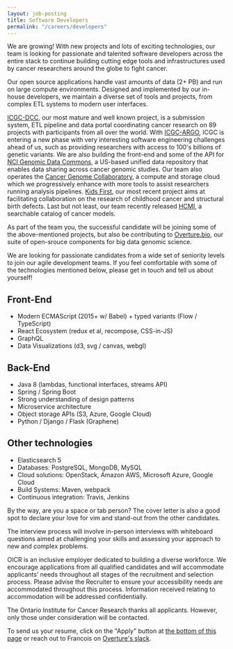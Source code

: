 ```yaml
---
layout: job-posting
title: Software Developers
permalink: "/careers/developers"
---
```


We are growing! With new projects and lots of exciting technologies, our team is looking for passionate and talented software developers across the entire stack to continue building cutting edge tools and infrastructures used by cancer researchers around the globe to fight cancer.

Our open source applications handle vast amounts of data (2+ PB) and run on large compute environments. Designed and implemented by our in-house developers, we maintain a diverse set of tools and projects, from complex ETL systems to modern user interfaces.

[ICGC-DCC](https://github.com/icgc-dcc), our most mature and well known project, is a submission system, ETL pipeline and data portal coordinating cancer research on 89 projects with participants from all over the world. With [ICGC-ARGO](https://icgcargo.org/), ICGC is entering a new phase with very interesting software engineering challenges ahead of us, such as providing researchers with access to 100's billions of genetic variants. We are also building the front-end and some of the API for [NCI Genomic Data Commons](https://github.com/NCI-GDC), a US-based unified data repository that enables data sharing across cancer genomic studies. Our team also operates the [Cancer Genome Collaboratory](https://github.com/CancerCollaboratory), a compute and storage cloud which we progressively enhance with more tools to assist researchers running analysis pipelines. 
[Kids First](https://github.com/kids-first/), our most recent project aims at facilitating collaboration on the research of childhood cancer and structural birth defects. Last but not least, our team recently released [HCMI](https://github.com/nci-hcmi-catalog/portal), a searchable catalog of cancer models.

As part of the team you, the successful candidate will be joining some of the above-mentioned projects, but also be contributing to [Overture.bio](https://www.overture.bio/), our suite of open-srouce components for big data genomic science.

We are looking for passionate candidates from a wide set of seniority levels  to join our agile development teams. If you feel comfortable with some of the technologies mentioned below, please get in touch and tell us about yourself!

## Front-End 
 - Modern ECMAScript (2015+ w/ Babel) + typed variants (Flow / TypeScript)
 - React Ecosystem (redux et al, recompose, CSS-in-JS)
 - GraphQL
 - Data Visualizations (d3, svg / canvas, webgl)

## Back-End
 - Java 8 (lambdas, functional interfaces, streams API)
 - Spring / Spring Boot
 - Strong understanding of design patterns
 - Microservice architecture
 - Object storage APIs (S3, Azure, Google Cloud)
 - Python / Django / Flask (Graphene)

## Other technologies
 - Elasticsearch 5
 - Databases: PostgreSQL, MongoDB, MySQL
 - Cloud solutions: OpenStack, Amazon AWS, Microsoft Azure, Google Cloud
 - Build Systems: Maven, webpack
 - Continuous integration: Travis, Jenkins

By the way, are you a space or tab person? The cover letter is also a good spot to declare your love for vim and stand-out from the other candidates.

The interview process will involve in-person interviews with whiteboard questions aimed at challenging your skills and assessing your approach to new and complex problems.

OICR is an inclusive employer dedicated to building a diverse workforce. We encourage applications from all qualified candidates and will accommodate applicants’ needs throughout all stages of the recruitment and selection process. Please advise the Recruiter to ensure your accessibility needs are accommodated throughout this process. Information received relating to accommodation will be addressed confidentially.

The Ontario Institute for Cancer Research thanks all applicants. However, only those under consideration will be contacted.

To send us your resume, click on the "Apply" button at [the bottom of this page](https://www.recruitingsite.com/csbsites/oicr/JobDescription.asp?JobNumber=811543) or reach out to Francois on [Overture's slack](http://slack.overture.bio/).
